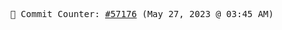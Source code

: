 <p align="center">
    <samp>
        📮 Commit Counter: <a href="https://github.com/Javascript-void0/Javascript-void0/commits/main">#57176</a> (May 27, 2023 @ 03:45 AM)
    </samp>
</p>